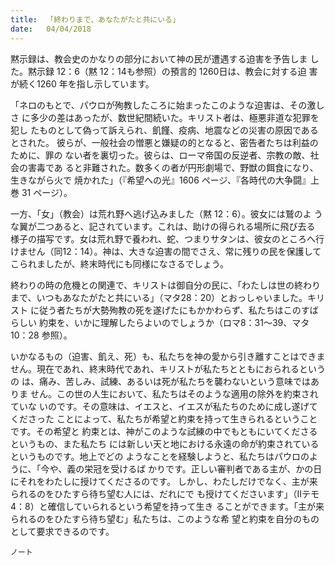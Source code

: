 ```yaml
---
title:  「終わりまで、あなたがたと共にいる」
date:   04/04/2018
---
```


黙示録は、教会史のかなりの部分において神の民が遭遇する迫害を予告しま
した。黙示録 12：6（黙 12：14も参照）の預言的 1260日は、教会に対する迫
害が続く1260 年を指し示しています。

「ネロのもとで、パウロが殉教したころに始まったこのような迫害は、その激しさ
に多少の差はあったが、数世紀間続いた。キリスト者は、極悪非道な犯罪を犯し
たものとして偽って訴えられ、飢饉、疫病、地震などの災害の原因であるとされた。
彼らが、一般社会の憎悪と嫌疑の的となると、密告者たちは利益のために、罪の
ない者を裏切った。彼らは、ローマ帝国の反逆者、宗教の敵、社会の害毒であ
ると非難された。数多くの者が円形劇場で、野獣の餌食になり、生きながら火で
焼かれた」（『希望への光』1606 ページ、『各時代の大争闘』上巻 31 ページ）。

一方、「女」（教会）は荒れ野へ逃げ込みました（黙 12：6）。彼女には鷲のよ
うな翼が二つあると、記されています。これは、助けの得られる場所に飛び去る
様子の描写です。女は荒れ野で養われ、蛇、つまりサタンは、彼女のところへ行
けません（同12：14）。神は、大きな迫害の間でさえ、常に残りの民を保護して
こられましたが、終末時代にも同様になさるでしょう。

終わりの時の危機との関連で、キリストは御自分の民に、「わたしは世の終わり
まで、いつもあなたがたと共にいる」（マタ28：20）とおっしゃいました。キリスト
に従う者たちが大勢殉教の死を遂げたにもかかわらず、私たちはこのすばらしい
約束を、いかに理解したらよいのでしょうか（ロマ8：31～39、マタ10：28 参照）。

いかなるもの（迫害、飢え、死）も、私たちを神の愛から引き離すことはできま
せん。現在であれ、終末時代であれ、キリストが私たちとともにおられるというの
は、痛み、苦しみ、試練、あるいは死が私たちを襲わないという意味ではありま
せん。この世の人生において、私たちはそのような適用の除外を約束されていな
いのです。その意味は、イエスと、イエスが私たちのために成し遂げてくださった
ことによって、私たちが希望と約束を持って生きられるということです。その希望と
約束とは、神がこのような試練の中でもともにいてくださるというもの、また私たち
には新しい天と地における永遠の命が約束されているというものです。地上でどの
ようなことを経験しようと、私たちはパウロのように、「今や、義の栄冠を受けるば
かりです。正しい審判者である主が、かの日にそれをわたしに授けてくださるのです。
しかし、わたしだけでなく、主が来られるのをひたすら待ち望む人には、だれにで
も授けてくださいます」（Ⅱテモ4：8）と確信していられるという希望を持って生き
ることができます。「主が来られるのをひたすら待ち望む」私たちは、このような希
望と約束を自分のものとして要求できるのです。

`ノート`